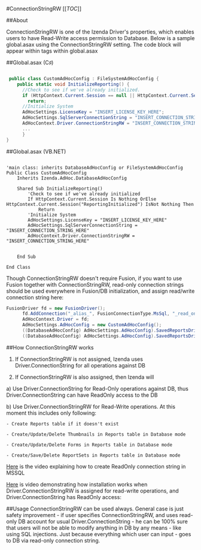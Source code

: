 #ConnectionStringRW
[[_TOC_]]


##About

ConnectionStringRW is one of the Izenda Driver's properties, which enables users to have Read-Write access permission to Database.
Below is a sample global.asax using the ConnectionStringRW setting. The code block will appear within <script runat="server"> </script> tags within global.asax

##Global.asax (C♯)
```csharp

 public class CustomAdHocConfig : FileSystemAdHocConfig {
    public static void InitializeReporting() {
      //Check to see if we've already initialized.
      if (HttpContext.Current.Session == null || HttpContext.Current.Session["ReportingInitialized"] != null)
        return;
      //Initialize System
      AdHocSettings.LicenseKey = "INSERT_LICENSE_KEY_HERE";
      AdHocSettings.SqlServerConnectionString = "INSERT_CONNECTION_STRING_HERE";
      AdHocContext.Driver.ConnectionStringRW = "INSERT_CONNECTION_STRING_HERE";   // ConnectionStringRW was used
      ...
      }
}
```

##Global.asax (VB.NET)

```visualbasic

'main class: inherits DatabaseAdHocConfig or FileSystemAdHocConfig
Public Class CustomAdHocConfig
    Inherits Izenda.AdHoc.DatabaseAdHocConfig

    Shared Sub InitializeReporting()
        'Check to see if we've already initialized
        If HttpContext.Current.Session Is Nothing OrElse HttpContext.Current.Session("ReportingInitialized") IsNot Nothing Then
            Return
        'Initialize System
        AdHocSettings.LicenseKey = "INSERT_LICENSE_KEY_HERE"
        AdHocSettings.SqlServerConnectionString = "INSERT_CONNECTION_STRING_HERE"
        AdHocContext.Driver.ConnectionStringRW = "INSERT_CONNECTION_STRING_HERE"


    End Sub

End Class
```

Though ConnectionStringRW doesn't require Fusion, if you want to use Fusion together with ConnectionStringRW, read-only connection strings should be used everywhere in Fusion/DB initialization, and assign read/write connection string here:

```csharp
FusionDriver fd = new FusionDriver();
      fd.AddConnection("_alias_", FusionConnectionType.MsSql, "_read_only_connection_string_");
      AdHocContext.Driver = fd;
      AdHocSettings.AdHocConfig = new CustomAdHocConfig();
      ((DatabaseAdHocConfig) AdHocSettings.AdHocConfig).SavedReportsDriver = new MSSQLDriver("_read_only_connection_string_");
      ((DatabaseAdHocConfig) AdHocSettings.AdHocConfig).SavedReportsDriver.ConnectionStringRW = "_read/write_connection_string_";
```

##How ConnectionStringRW works

1) If ConnectionStringRW is not assigned, Izenda uses Driver.ConnectionString for all operations against DB

2) If ConnectionStringRW is also assigned, then Izenda will

  a) Use Driver.ConnectionString for Read-Only operations against DB, thus Driver.ConnectionString can have ReadOnly access to the DB

  b) Use Driver.ConnectionStringRW for Read-Write operations. At this moment this includes only following:

    - Create Reports table if it doesn't exist

    - Create/Update/Delete Thumbnails in Reports table in Database mode

    - Create/Update/Delete Forms in Reports table in Database mode

    - Create/Save/Delete ReportSets in Reports table in Database mode


[Here](http://www.screencast.com/users/IzendaReports/folders/Temporary/media/9a2e633c-bbc7-4c47-9425-8df36d36e368) is the video explaining how to create ReadOnly connection string in MSSQL 

[Here](http://www.screencast.com/users/IzendaReports/folders/Temporary/media/a04a117c-89d1-40f3-8053-55d0d7586d1a) is video demonstrating how installation works when Driver.ConnectionStringRW is assigned for read-write operations, and Driver.ConnectionString has ReadOnly access: 

##Usage
ConnectionStringRW can be used always. General case is just safety improvement - if user specifies ConnectionStringRW, and uses read-only DB account for usual Driver.ConnectionString - he can be 100% sure that users will not be able to modify anything in DB by any means - like using SQL injections. Just because everything which user can input - goes to DB via read-only connection string.

##


